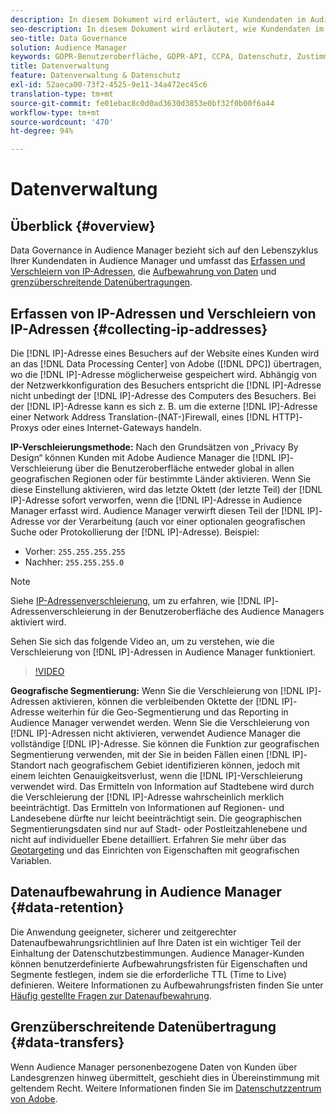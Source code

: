 ```yaml
---
description: In diesem Dokument wird erläutert, wie Kundendaten im Audience Manager verwaltet werden.
seo-description: In diesem Dokument wird erläutert, wie Kundendaten im Audience Manager verwaltet werden.
seo-title: Data Governance
solution: Audience Manager
keywords: GDPR-Benutzeroberfläche, GDPR-API, CCPA, Datenschutz, Zustimmung, Verschleierung, Governance
title: Datenverwaltung
feature: Datenverwaltung & Datenschutz
exl-id: 52aeca00-73f2-4525-9e11-34a472ec45c6
translation-type: tm+mt
source-git-commit: fe01ebac8c0d0ad3630d3853e0bf32f0b00f6a44
workflow-type: tm+mt
source-wordcount: '470'
ht-degree: 94%

---
```


# Datenverwaltung

## Überblick {#overview}

Data Governance in Audience Manager bezieht sich auf den Lebenszyklus Ihrer Kundendaten in Audience Manager und umfasst das [Erfassen und Verschleiern von IP-Adressen](data-governance.md#collecting-ip-addresses), die [Aufbewahrung von Daten](data-governance.md#data-retention) und [grenzüberschreitende Datenübertragungen](data-governance.md#data-transfers).

## Erfassen von IP-Adressen und Verschleiern von IP-Adressen {#collecting-ip-addresses}

Die [!DNL IP]-Adresse eines Besuchers auf der Website eines Kunden wird an das [!DNL Data Processing Center] von Adobe ([!DNL DPC]) übertragen, wo die [!DNL IP]-Adresse möglicherweise gespeichert wird. Abhängig von der Netzwerkkonfiguration des Besuchers entspricht die [!DNL IP]-Adresse nicht unbedingt der [!DNL IP]-Adresse des Computers des Besuchers. Bei der [!DNL IP]-Adresse kann es sich z. B. um die externe [!DNL IP]-Adresse einer Network Address Translation-(NAT-)Firewall, eines [!DNL HTTP]-Proxys oder eines Internet-Gateways handeln.

**IP-Verschleierungsmethode:** Nach den Grundsätzen von „Privacy By Design“ können Kunden mit Adobe Audience Manager die [!DNL IP]-Verschleierung über die Benutzeroberfläche entweder global in allen geografischen Regionen oder für bestimmte Länder aktivieren. Wenn Sie diese Einstellung aktivieren, wird das letzte Oktett (der letzte Teil) der [!DNL IP]-Adresse sofort verworfen, wenn die [!DNL IP]-Adresse in Audience Manager erfasst wird. Audience Manager verwirft diesen Teil der [!DNL IP]-Adresse vor der Verarbeitung (auch vor einer optionalen geografischen Suche oder Protokollierung der [!DNL IP]-Adresse). Beispiel:

* Vorher: `255.255.255.255`
* Nachher: `255.255.255.0`

>[!NOTE]
>
>Siehe [IP-Adressenverschleierung](../../features/administration/ip-obfuscation.md), um zu erfahren, wie [!DNL IP]-Adressenverschleierung in der Benutzeroberfläche des Audience Managers aktiviert wird.

Sehen Sie sich das folgende Video an, um zu verstehen, wie die Verschleierung von [!DNL IP]-Adressen in Audience Manager funktioniert.

>[!VIDEO](https://video.tv.adobe.com/v/27218/)

**Geografische Segmentierung:** Wenn Sie die Verschleierung von [!DNL IP]-Adressen aktivieren, können die verbleibenden Oktette der [!DNL IP]-Adresse weiterhin für die Geo-Segmentierung und das Reporting in Audience Manager verwendet werden. Wenn Sie die Verschleierung von [!DNL IP]-Adressen nicht aktivieren, verwendet Audience Manager die vollständige [!DNL IP]-Adresse. Sie können die Funktion zur geografischen Segmentierung verwenden, mit der Sie in beiden Fällen einen [!DNL IP]-Standort nach geografischem Gebiet identifizieren können, jedoch mit einem leichten Genauigkeitsverlust, wenn die [!DNL IP]-Verschleierung verwendet wird. Das Ermitteln von Information auf Stadtebene wird durch die Verschleierung der [!DNL IP]-Adresse wahrscheinlich merklich beeinträchtigt. Das Ermitteln von Informationen auf Regionen- und Landesebene dürfte nur leicht beeinträchtigt sein. Die geographischen Segmentierungsdaten sind nur auf Stadt- oder Postleitzahlenebene und nicht auf individueller Ebene detailliert. Erfahren Sie mehr über das [Geotargeting](../../features/traits/trait-geotarget-keys.md) und das Einrichten von Eigenschaften mit geografischen Variablen.

## Datenaufbewahrung in Audience Manager {#data-retention}

Die Anwendung geeigneter, sicherer und zeitgerechter Datenaufbewahrungsrichtlinien auf Ihre Daten ist ein wichtiger Teil der Einhaltung der Datenschutzbestimmungen. Audience Manager-Kunden können benutzerdefinierte Aufbewahrungsfristen für Eigenschaften und Segmente festlegen, indem sie die erforderliche TTL (Time to Live) definieren. Weitere Informationen zu Aufbewahrungsfristen finden Sie unter [Häufig gestellte Fragen zur Datenaufbewahrung](../../faq/faq-privacy.md).

## Grenzüberschreitende Datenübertragung {#data-transfers}

Wenn Audience Manager personenbezogene Daten von Kunden über Landesgrenzen hinweg übermittelt, geschieht dies in Übereinstimmung mit geltendem Recht. Weitere Informationen finden Sie im [Datenschutzzentrum von Adobe](https://www.adobe.com/de/privacy/eudatatransfers.html).
